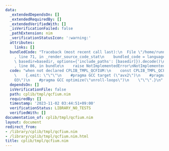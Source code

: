 ```yaml
---
data:
  _extendedDependsOn: []
  _extendedRequiredBy: []
  _extendedVerifiedWith: []
  _isVerificationFailed: false
  _pathExtension: nim
  _verificationStatusIcon: ':warning:'
  attributes:
    links: []
  bundledCode: "Traceback (most recent call last):\n  File \"/home/runner/.local/lib/python3.10/site-packages/onlinejudge_verify/documentation/build.py\"\
    , line 71, in _render_source_code_stat\n    bundled_code = language.bundle(stat.path,\
    \ basedir=basedir, options={'include_paths': [basedir]}).decode()\n  File \"/home/runner/.local/lib/python3.10/site-packages/onlinejudge_verify/languages/nim.py\"\
    , line 86, in bundle\n    raise NotImplementedError\nNotImplementedError\n"
  code: "when not declared CPLIB_TMPL_QCFIUM:\n    const CPLIB_TMPL_QCFIUM* = 1\n\
    \    {.emit: \"\"\"\n    #pragma GCC target (\"avx2\")\n    #pragma GCC optimize(\"\
    O3\")\n    #pragma GCC optimize(\"unroll-loops\")\n    \"\"\".}\n"
  dependsOn: []
  isVerificationFile: false
  path: cplib/tmpl/qcfium.nim
  requiredBy: []
  timestamp: '2023-11-02 03:44:51+09:00'
  verificationStatus: LIBRARY_NO_TESTS
  verifiedWith: []
documentation_of: cplib/tmpl/qcfium.nim
layout: document
redirect_from:
- /library/cplib/tmpl/qcfium.nim
- /library/cplib/tmpl/qcfium.nim.html
title: cplib/tmpl/qcfium.nim
---
```

